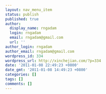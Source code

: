 ```yaml
---
layout: nav_menu_item
status: publish
published: true
author:
  display_name: rngadam
  login: rngadam
  email: rngadam@gmail.com
  url: ''
author_login: rngadam
author_email: rngadam@gmail.com
wordpress_id: 334
wordpress_url: http://xinchejian.com/?p=334
date: '2011-01-08 22:49:23 +0800'
date_gmt: '2011-01-08 14:49:23 +0800'
categories: []
tags: []
comments: []
---
```


